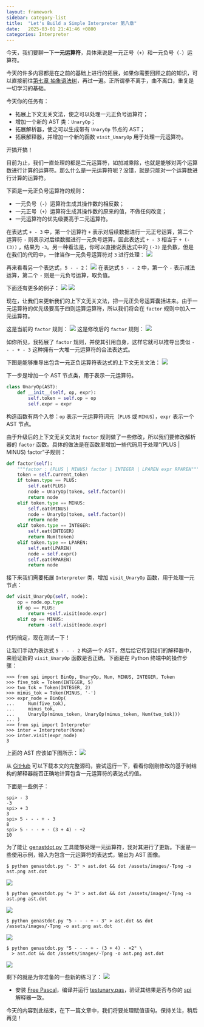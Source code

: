 ```yaml
---
layout: framework
sidebar: category-list
title:  "Let's Build a Simple Interpreter 第八章"
date:   2025-03-01 21:41:46 +0800
categories: Interpreter
---
```


今天，我们要聊一下**一元运算符**，具体来说是一元正号（`+`）和一元负号（`-`）运算符。

今天的许多内容都是在之前的基础上进行的拓展，如果你需要回顾之前的知识，可以直接前往[第七章 抽象语法树](第七章%20抽象语法树.md)，再过一遍。正所谓拳不离手，曲不离口，重复是一切学习的基础。

今天你的任务有：
- 拓展上下文无关文法，使之可以处理一元正负号运算符；
- 增加一个新的 AST 类：`UnaryOp`；
- 拓展解析器，使之可以生成带有 `UnaryOp` 节点的 AST；
- 拓展解释器，并增加一个新的函数 `visit_UnaryOp` 用于处理一元运算符。

开搞开搞！

目前为止，我们一直处理的都是二元运算符，如加减乘除，也就是能够对两个运算数进行计算的运算符。那么什么是一元运算符呢？没错，就是只能对一个运算数进行计算的运算符。

下面是一元正负号运算符的规则：
- 一元负号（`-`）运算符生成其操作数的相反数；
- 一元正号（`+`）运算符生成其操作数的原来的值，不做任何改变；
- 一元运算符的优先级要高于二元运算符。

在表达式 `+ - 3` 中，第一个运算符 ` + ` 表示对后续数据进行一元正号运算，第二个运算符 ` - ` 则表示对后续数据进行一元负号运算。因此表达式 `+ - 3` 相当于 `+ (- (3))` ，结果为 `-3`。另一种看法是，你可以直接说表达式中的 `(-3)` 是负数，但是在我们的代码中，一律当作一元负号运算符对 `3` 进行处理：
![](/assets/images/Pasted%20image%2020240904223218.png)

再来看看另一个表达式，`5 - - 2`：
![](/assets/images/Pasted%20image%2020240925211950.png)
在表达式 `5 - - 2` 中，第一个 `-` 表示减法运算，第二个 `-` 则是一元负号运算，取负值。

下面还有更多的例子：
![](/assets/images/Pasted%20image%2020240925212135.png)
![](/assets/images/Pasted%20image%2020240925212139.png)

现在，让我们来更新我们的上下文无关文法，把一元正负号运算囊括进来。由于一元运算符的优先级要高于四则运算运算符，所以我们将会在 `factor` 规则中加入一元运算符。

这是当前的 `factor` 规则：
![](/assets/images/Pasted%20image%2020240925212555.png)
这是修改后的 `factor` 规则：
![](/assets/images/Pasted%20image%2020240925213342.png)

如你所见，我拓展了 `factor` 规则，并使其引用自身，这样它就可以推导出类似 `- - - + - 3` 这种拥有一大堆一元运算符的合法表达式。

下图是能够推导出包含一元正负运算符表达式的上下文无关文法：
![](/assets/images/Pasted%20image%2020241012201616.png)

下一步是增加一个 AST 节点类，用于表示一元运算符。
```python
class UnaryOp(AST):
    def __init__(self, op, expr):
        self.token = self.op = op
        self.expr = expr
```

构造函数有两个入参：`op` 表示一元运算符词元（`PLUS` 或 `MINUS`），`expr` 表示一个 AST 节点。

由于升级后的上下文无关文法对 `factor` 规则做了一些修改，所以我们要修改解析器的 `factor` 函数。具体的做法是在函数里增加一些代码用于处理“(PLUS | MINUS) factor”子规则：
```python
def factor(self):
    """factor : (PLUS | MINUS) factor | INTEGER | LPAREN expr RPAREN"""
    token = self.current_token
    if token.type == PLUS:
        self.eat(PLUS)
        node = UnaryOp(token, self.factor())
        return node
    elif token.type == MINUS:
        self.eat(MINUS)
        node = UnaryOp(token, self.factor())
        return node
    elif token.type == INTEGER:
        self.eat(INTEGER)
        return Num(token)
    elif token.type == LPAREN:
        self.eat(LPAREN)
        node = self.expr()
        self.eat(RPAREN)
        return node
```

接下来我们需要拓展 `Interpreter` 类，增加 `visit_UnaryOp` 函数，用于处理一元节点：
```python
def visit_UnaryOp(self, node):
    op = node.op.type
    if op == PLUS:
        return +self.visit(node.expr)
    elif op == MINUS:
        return -self.visit(node.expr)
```

代码搞定，现在测试一下！

让我们手动为表达式 `5 - - - 2` 构造一个 AST，然后给它传到我们的解释器中，来验证新的 `visit_UnaryOp` 函数是否正确。下面是在 Python 终端中的操作步骤：
```shell
>>> from spi import BinOp, UnaryOp, Num, MINUS, INTEGER, Token
>>> five_tok = Token(INTEGER, 5)
>>> two_tok = Token(INTEGER, 2)
>>> minus_tok = Token(MINUS, '-')
>>> expr_node = BinOp(
...     Num(five_tok),
...     minus_tok,
...     UnaryOp(minus_token, UnaryOp(minus_token, Num(two_tok)))
... )
>>> from spi import Interpreter
>>> inter = Interpreter(None)
>>> inter.visit(expr_node)
3
```

上面的 AST 应该如下图所示：
![](/assets/images/Pasted%20image%2020241012213940.png)

从 [GitHub](https://github.com/rspivak/lsbasi/blob/master/part8/python/spi.py) 可以下载本文的完整源码，尝试运行一下，看看你刚刚修改的基于树结构的解释器能否正确地计算包含一元运算符的表达式的值。

下面是一些例子：
```shell
spi> - 3
-3
spi> + 3
3
spi> 5 - - - + - 3
8
spi> 5 - - - + - (3 + 4) - +2
10
```

为了能让 [genastdot.py](https://github.com/rspivak/lsbasi/blob/master/part8/python/genastdot.py) 工具能够处理一元运算符，我对其进行了更新。下面是一些使用示例，输入为包含一元运算符的表达式，输出为 AST 图像。

```shell
$ python genastdot.py "- 3" > ast.dot && dot /assets/images/-Tpng -o ast.png ast.dot
```
![](/assets/images/Pasted%20image%2020241012214910.png)

```shell
$ python genastdot.py "+ 3" > ast.dot && dot /assets/images/-Tpng -o ast.png ast.dot
```
![](/assets/images/Pasted%20image%2020241012214930.png)

```shell
$ python genastdot.py "5 - - - + - 3" > ast.dot && dot /assets/images/-Tpng -o ast.png ast.dot
```
![](/assets/images/Pasted%20image%2020241012214945.png)

```shell
$ python genastdot.py "5 - - - + - (3 + 4) - +2" \
  > ast.dot && dot /assets/images/-Tpng -o ast.png ast.dot
```
![](/assets/images/Pasted%20image%2020241012215008.png)

剩下的就是为你准备的一些新的练习了：
![](/assets/images/Pasted%20image%2020241012215044.png)
- 安装 [Free Pascal](http://www.freepascal.org/)，编译并运行 [testunary.pas](https://github.com/rspivak/lsbasi/blob/master/part8/python/testunary.pas)，验证其结果是否与你的 [spi](https://github.com/rspivak/lsbasi/blob/master/part8/python/spi.py) 解释器一致。

今天的内容到此结束，在下一篇文章中，我们将要处理赋值语句。保持关注，稍后再见！